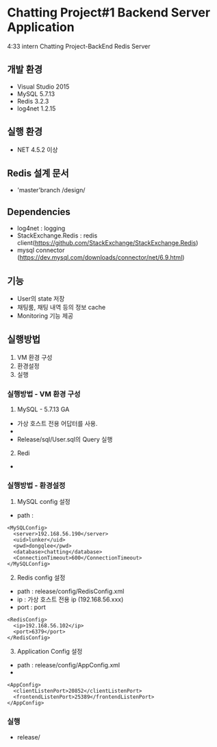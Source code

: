 # Chatting Project#1 Backend Server Application 

4:33 intern Chatting Project-BackEnd Redis Server

## 개발 환경 
- Visual Studio 2015
- MySQL 5.7.13
- Redis 3.2.3
- log4net 1.2.15

## 실행 환경
- NET 4.5.2 이상  

## Redis 설계 문서 
- 'master'branch /design/  

## Dependencies
- log4net : logging
- StackExchange.Redis : redis client(https://github.com/StackExchange/StackExchange.Redis)   
- mysql connector (https://dev.mysql.com/downloads/connector/net/6.9.html)  

## 기능
- User의 state 저장 
- 채팅룸, 채팅 내역 등의 정보 cache  
- Monitoring 기능 제공  


## 실행방법
1) VM 환경 구성  
2) 환경설정  
3) 실행  

### 실행방법 - VM 환경 구성 

1) MySQL - 5.7.13 GA
- 가상 호스트 전용 어답터를 사용.    
- 
- Release/sql/User.sql의 Query 실행

2) Redi
- 

### 실행방법 - 환경설정 

1) MySQL config 설정
- path : 

```
<MySQLConfig>
  <server>192.168.56.190</server>
  <uid>lunker</uid>
  <pwd>dongqlee</pwd>
  <database>chatting</database>
  <ConnectionTimeout>600</ConnectionTimeout>
</MySQLConfig>
```


2) Redis config 설정
- path : release/config/RedisConfig.xml    
- ip : 가상 호스트 전용 ip (192.168.56.xxx) 
- port : port

```
<RedisConfig>
  <ip>192.168.56.102</ip>
  <port>6379</port>
</RedisConfig>
```


3) Application Config 설정
- path : release/config/AppConfig.xml  
- 
```
<AppConfig>
  <clientListenPort>20852</clientListenPort>
  <frontendListenPort>25389</frontendListenPort>
</AppConfig>
```


### 실행 
- release/

